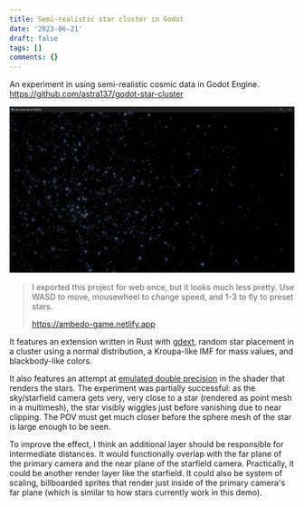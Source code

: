 ```yaml
---
title: Semi-realistic star cluster in Godot
date: '2023-06-21'
draft: false
tags: []
comments: {}
---
```

An experiment in using semi-realistic cosmic data in Godot Engine. https://github.com/astra137/godot-star-cluster

![stars rendered in Godot Engine](/uploads/godot-star-cluster.png)

> I exported this project for web once, but it looks much less pretty. Use WASD to move, mousewheel to change speed, and 1-3 to fly to preset stars.
>
> https://ambedo-game.netlify.app

It features an extension written in Rust with
[gdext](https://github.com/godot-rust/gdext), random star placement in a cluster
using a normal distribution, a Kroupa-like IMF for mass values, and
blackbody-like colors.

It also features an attempt at
[emulated double precision](https://blog.cyclemap.link/2011-06-09-glsl-part2-emu/)
in the shader that renders the stars. The experiment was partially successful:
as the sky/starfield camera gets very, very close to a star (rendered as point
mesh in a multimesh), the star visibly wiggles just before vanishing due to near
clipping. The POV must get much closer before the sphere mesh of the star is
large enough to be seen.

To improve the effect, I think an additional layer should be responsible for
intermediate distances. It would functionally overlap with the far plane of the
primary camera and the near plane of the starfield camera. Practically, it could
be another render layer like the starfield. It could also be system of scaling,
billboarded sprites that render just inside of the primary camera's far plane
(which is similar to how stars currently work in this demo).
